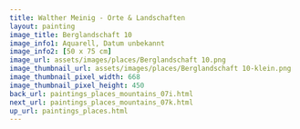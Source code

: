 ```yaml
---
title: Walther Meinig - Orte & Landschaften
layout: painting
image_title: Berglandschaft 10
image_info1: Aquarell, Datum unbekannt
image_info2: [50 x 75 cm]
image_url: assets/images/places/Berglandschaft 10.png
image_thumbnail_url: assets/images/places/Berglandschaft 10-klein.png
image_thumbnail_pixel_width: 668
image_thumbnail_pixel_height: 450
back_url: paintings_places_mountains_07i.html
next_url: paintings_places_mountains_07k.html
up_url: paintings_places.html
---
```


